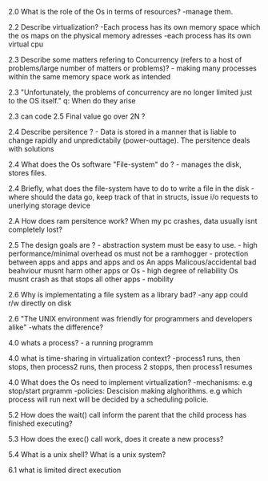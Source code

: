 
2.0
What is the role of the Os in terms of resources?
    -manage them.

2.2 Describe virtualization?
    -Each process has its own memory space which the os
    maps on the physical memory adresses
    -each process has its own virtual cpu 

2.3 Describe some matters refering to Concurrency (refers to a host of problems/large number of matters or problems)?
    - making many processes within the same memory space work as intended 

2.3 "Unfortunately, the problems of concurrency are no longer limited just to the OS itself." 
    q: When do they arise

2.3 can code 2.5 Final value go over 2N ?

2.4 Describe persitence ?
    - Data is stored in a manner that is liable to change rapidly and unpredictabily (power-outtage). The  persitence deals with solutions

2.4 What does the Os software "File-system" do ?
    - manages the disk, stores files.

2.4 Briefly, what does the file-system have to do to write a file in the disk
    -where should the data go, keep track of that in structs, issue i/o requests to unerlying storage device

2.A How does ram persitence work? When my pc crashes, data usually isnt completely lost?

2.5 The design goals are ?
    - abstraction
        system must be easy to use.
    - high performance/minimal overhead
        os must not be a ramhogger
    - protection between apps and apps and apps and os
        An apps Malicous/accidental bad beahviour musnt harm other apps or Os
    - high degree of reliability
        Os musnt crash as that stops all other apps
    - mobility

2.6 Why is implementating a file system as a library bad?
    -any app could r/w directly on disk

2.6 "The UNIX environment was friendly for programmers and developers alike"
    -whats the difference?

4.0 whats a process?
    - a running programm

4.0 what is time-sharing in virtualization context?
    -process1 runs, then stops, then process2 runs, then process 2 stopps, then process1 resumes

4.0 What does the Os need to implement virtualization?
    -mechanisms: e.g stop/start prgramm
    -policies: Descision making alghorithms. e.g which process will run next will be decided by a scheduling policie.
    


    





5.2
How does the wait() call inform the parent that the child process has finished executing?

5.3
How does the exec() call work, does it create a new process?

5.4
What is a unix shell?
What is a unix system?

6.1
what is limited direct execution


